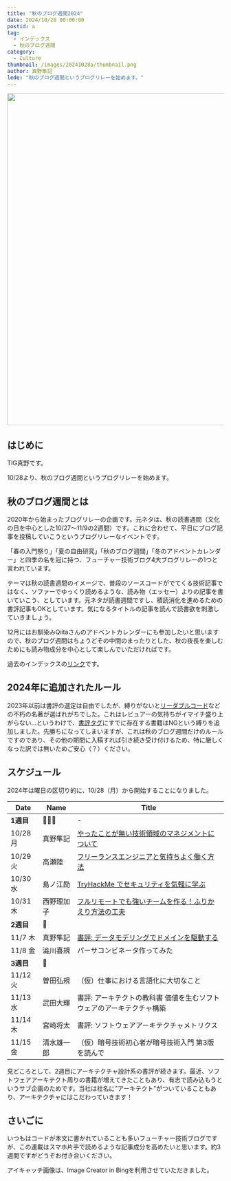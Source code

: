 ```yaml
---
title: "秋のブログ週間2024"
date: 2024/10/28 00:00:00
postid: a
tag:
  - インデックス
  - 秋のブログ週間
category:
  - Culture
thumbnail: /images/20241028a/thumbnail.png
author: 真野隼記
lede: "秋のブログ週間というブログリレーを始めます。"
---
```


<img src="/images/20241028a/{196DA13C-F4ED-40FC-BF3D-71E68C37A65A}.png" alt="" width="1200" height="772" loading="lazy">

## はじめに

TIG真野です。

10/28より、秋のブログ週間というブログリレーを始めます。

## 秋のブログ週間とは

2020年から始まったブログリレーの企画です。元ネタは、秋の読書週間（文化の日を中心とした10/27〜11/9の2週間）です。これに合わせて、平日にブログ記事を投稿していこうというブログリレーなイベントです。

「春の入門祭り」「夏の自由研究」「秋のブログ週間」「冬のアドベントカレンダー」と四季の名を冠に持つ、フューチャー技術ブログ4大ブログリレーの1つと言われています。

テーマは秋の読書週間のイメージで、普段のソースコードがでてくる技術記事ではなく、ソファーでゆっくり読めるような、読み物（エッセー）よりの記事を書いていこう、としています。元ネタが読書週間ですし、積読消化を進めるための書評記事もOKとしています。気になるタイトルの記事を読んで読書欲を刺激していきましょう。

12月にはお馴染みQiitaさんのアドベントカレンダーにも参加したいと思いますので、秋のブログ週間はちょうどその中間のまったりとした、秋の夜長を楽しむためにも読み物成分を中心として楽しんでいただければです。

過去のインデックスの[リンク](/tags/%E7%A7%8B%E3%83%96%E3%83%AD%E3%82%B0%E9%80%B1%E9%96%93/)です。

## 2024年に追加されたルール

2023年以前は書評の選定は自由でしたが、縛りがないと[リーダブルコード](/tags/%E3%83%AA%E3%83%BC%E3%83%80%E3%83%96%E3%83%AB%E3%82%B3%E3%83%BC%E3%83%89/)などの不朽の名著が選ばれがちでした。これはレビュアーの気持ちがイマイチ盛り上がらない...というわけで、[書評タグ](/tags/%E6%9B%B8%E8%A9%95/)にすでに存在する書籍はNGという縛りを追加しました。先勝ちになってしまいますが、これは秋のブログ週間だけのルールですのであり、その他の期間に入稿すれば引き続き受け付けるため、特に厳しくなった訳では無いためご安心（？）ください。

## スケジュール

2024年は曜日の区切り的に、10/28（月）から開始することになりました。


| Date      | Name   | Title                                  |
|-----------|--------|----------------------------------------|
| **1週目**   | 🎃👻🍬 | -                                      |
| 10/28 月  | 真野隼記   | [やったことが無い技術領域のマネジメントについて](/articles/20241028b/)                |
| 10/29 火  | 高瀬陸    | [フリーランスエンジニアと気持ちよく働く方法](/articles/20241029a/)                |
| 10/30 水  | 島ノ江励   | [TryHackMe でセキュリティを気軽に学ぶ](/articles/20241030a/)                            |
| 10/31 木  | 西野理加子   | [フルリモートでも強いチームを作る！ふりかえり方法の工夫](/articles/20241031a/)              |
| **2週目**   | 🍄     |                                        |
| 11/7 木   | 真野隼記   | [書評: データモデリングでドメインを駆動する](/articles/20241107a/)               |
| 11/8 金   | 澁川喜規   | パーサコンビネータ作ってみた                       |
| **3週目**   | 🍂     |                                        |
| 11/12 火 | 曽田弘規   | （仮）仕事における言語化に大切なこと                   |
| 11/13 水   | 武田大輝   | 書評: アーキテクトの教科書 価値を生むソフトウェアのアーキテクチャ構築 |
| 11/14 木   | 宮崎将太   |  書評: ソフトウェアアーキテクチャメトリクス              |
| 11/15 金   | 清水雄一郎   | （仮）暗号技術初心者が暗号技術入門 第3版 を読んで      |

見どころとして、2週目にアーキテクチャ設計系の書評が続きます。最近、ソフトウェアアーキテクト周りの書籍が増えてきたこともあり、有志で読み込もうというサブ企画のためです。当社は社名に"アーキテクト"がついていることもあり、アーキテクチャにはこだわっていきます！

## さいごに

いつもはコードが本文に書かれていることも多いフューチャー技術ブログですが、この連載はスマホ片手で読めるような記事成分を高めたいと思います。約3週間ですがどうぞお付き合いください。

アイキャッチ画像は、Image Creator in Bingを利用させていただきました。

